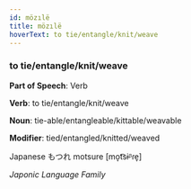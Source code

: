 ```yaml
---
id: mözılë
title: mözılë
hoverText: to tie/entangle/knit/weave
---
```


### to tie/entangle/knit/weave

**Part of Speech**: Verb

**Verb**: to tie/entangle/knit/weave

**Noun**: tie-able/entangleable/kittable/weavable

**Modifier**: tied/entangled/knitted/weaved

Japanese もつれ motsure [mo̞t͡sɨᵝɾe̞]

*Japonic Language Family*